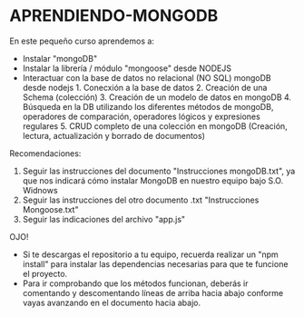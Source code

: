 # APRENDIENDO-MONGODB

En este pequeño curso aprendemos a:
  - Instalar "mongoDB"
  - Instalar la librería / módulo "mongoose" desde NODEJS
  - Interactuar con la base de datos no relacional (NO SQL) mongoDB desde nodejs
        1. Conecxión a la base de datos
        2. Creación de una Schema (colección)
        3. Creación de un modelo de datos en mongoDB
        4. Búsqueda en la DB utilizando los diferentes métodos de mongoDB, operadores de comparación, operadores lógicos y expresiones regulares
        5. CRUD completo de una colección en mongoDB (Creación, lectura, actualización y borrado de documentos)

Recomendaciones:
1. Seguir las instrucciones del documento "Instrucciones mongoDB.txt", ya que nos indicará cómo instalar MongoDB en nuestro equipo bajo S.O. Widnows
2. Seguir las instrucciones del otro documento .txt "Instrucciones Mongoose.txt"
3. Seguir las indicaciones del archivo "app.js"

OJO!
- Si te descargas el repositorio a tu equipo, recuerda realizar un "npm install" para instalar las dependencias necesarias para que te funcione el proyecto.
- Para ir comprobando que los métodos funcionan, deberás ir comentando y descomentando líneas de arriba hacia abajo conforme vayas avanzando en el documento hacia abajo.
